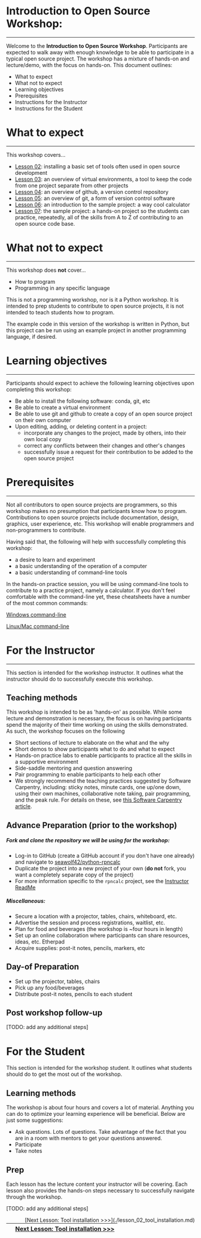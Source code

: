 # Introduction to Open Source Workshop:
---

Welcome to the **Introduction to Open Source Workshop**. Participants are expected to walk away with enough knowledge to be able to participate in a typical open source project. The workshop has a mixture of hands-on and lecture/demo, with the focus on hands-on. This document outlines:

* What to expect
* What not to expect
* Learning objectives
* Prerequisites
* Instructions for the Instructor
* Instructions for the Student

# What to expect
---

This workshop covers...

* [Lesson 02](./lesson_02_tool_installation.md): installing a basic set of tools often used in open source development
* [Lesson 03](./lesson_03_venv_overview.md): an overview of virtual environments, a tool to keep the code from one project separate from other projects
* [Lesson 04](./lesson_04_github_overview.md): an overview of github, a version control repository
* [Lesson 05](./lesson_05_git_overview.md): an overview of git, a form of version control software
* [Lesson 06](./lesson_06_intro_to_the_project.md): an introduction to the sample project: a way cool calculator
* [Lesson 07](./lesson_07_project_hands_on.md): the sample project: a hands-on project so the students can practice, repeatedly, all of the skills from A to Z of contributing to an open source code base.

# What not to expect
---

This workshop does **not** cover...

* How to program
* Programming in any specific language

This is not a programming workshop, nor is it a Python workshop. It is intended to prep students to contribute to open source projects, it is not intended to teach students how to program.

The example code in this version of the workshop is written in Python, but this project can be run using an example project in another programming language, if desired. 

# Learning objectives
---

Participants should expect to achieve the following learning objectives upon completing this workshop:

* Be able to install the following software: conda, git, etc
* Be able to create a virtual environment
* Be able to use git and github to create a copy of an open source project on their own computer
* Upon editing, adding, or deleting content in a project:
  * incorporate any changes to the project, made by others, into their own local copy
  * correct any conflicts between their changes and other's changes
  * successfully issue a request for their contribution to be added to the open source project

# Prerequisites
---

Not all contributors to open source projects are programmers, so this workshop makes no presumption that participants know how to program. Contributions to open source projects include documentation, design, graphics, user experience, etc. This workshop will enable programmers and non-programmers to contribute. 

Having said that, the following will help with successfully completing this workshop:

* a desire to learn and experiment
* a basic understanding of the operation of a computer
* a basic understanding of command-line tools 

In the hands-on practice session, you will be using command-line tools to contribute to a practice project, namely a calculator. If you don't feel comfortable with the command-line yet, these cheatsheets have a number of the most common commands:

[Windows command-line](http://www.cs.columbia.edu/~sedwards/classes/2017/1102-spring/Command%20Prompt%20Cheatsheet.pdf)

[Linux/Mac command-line](https://files.fosswire.com/2007/08/fwunixref.pdf)

# For the Instructor
---

This section is intended for the workshop instructor. It outlines what the instructor should do to successfully execute this workshop.

## Teaching methods

This workshop is intended to be as 'hands-on' as possible. While some lecture and demonstration is necessary, the focus is on having participants spend the majority of their time working on using the skills demonstrated. As such, the workshop focuses on the following

* Short sections of lecture to elaborate on the what and the why
* Short demos to show participants what to do and what to expect
* Hands-on practice labs to enable participants to practice all the skills in a supportive environment
* Side-saddle mentoring and question answering
* Pair programming to enable participants to help each other
* We strongly recommend the teaching practices suggested by Software Carpentry, including: sticky notes, minute cards, one up/one down, using their own machines, collaborative note taking, pair programming, and the peak rule. For details on these, see [this Software Carpentry article](https://swcarpentry.github.io/instructor-training/15-practices/).

## Advance Preparation (prior to the workshop)

##### Fork and clone the repository we will be using for the workshop:

* Log-in to GitHub (create a GitHub account if you don't have one already) and navigate to [seawolf42/python-rpncalc](https://github.com/seawolf42/python-rpncalc)
* Duplicate the project into a new project of your own (**do not** fork, you want a completely separate copy of the project)
* For more information specific to the `rpncalc` project, see the [Instructor ReadMe](https://github.com/seawolf42/python-rpncalc/blob/master/INTRO_TO_SPRINTING_USAGE.md)

##### Miscellaneous:

* Secure a location with a projector, tables, chairs, whiteboard, etc.
* Advertise the session and process registrations, waitlist, etc.
* Plan for food and beverages (the workshop is ~four hours in length)
* Set up an online collaboration where participants can share resources, ideas, etc. Etherpad
* Acquire supplies: post-it notes, pencils, markers, etc

## Day-of Preparation

* Set up the projector, tables, chairs
* Pick up any food/beverages
* Distribute post-it notes, pencils to each student

## Post workshop follow-up

[TODO: add any additional steps]

# For the Student

This section is intended for the workshop student. It outlines what students should do to get the most out of the workshop.

## Learning methods

The workshop is about four hours and covers a lot of material. Anything you can do to optimize your learning experience will be beneficial. Below are just some suggestions:

* Ask questions. Lots of questions. Take advantage of the fact that you are in a room with mentors to get your questions answered. 
* Participate
* Take notes

## Prep

Each lesson has the lecture content your instructor will be covering. Each lesson also provides the hands-on steps necessary to successfully navigate through the workshop.

[TODO: add any additional steps]
<div style="float:right">[Next Lesson: Tool installation >>>](./lesson_02_tool_installation.md)</div>

||[Next Lesson: Tool installation >>>](./lesson_02_tool_installation.md)|
|:--|--:|